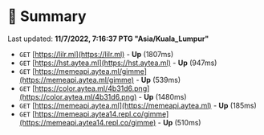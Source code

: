 # 📖 Summary
Last updated: **11/7/2022, 7:16:37 PTG "Asia/Kuala_Lumpur"**

- `GET` [https://lilr.ml](https://lilr.ml) - **Up** (1807ms)
- `GET` [https://hst.aytea.ml](https://hst.aytea.ml) - **Up** (947ms)
- `GET` [https://memeapi.aytea.ml/gimme](https://memeapi.aytea.ml/gimme) - **Up** (539ms)
- `GET` [https://color.aytea.ml/4b31d6.png](https://color.aytea.ml/4b31d6.png) - **Up** (1480ms)
- `GET` [https://memeapi.aytea.ml](https://memeapi.aytea.ml) - **Up** (185ms)
- `GET` [https://memeapi.aytea14.repl.co/gimme](https://memeapi.aytea14.repl.co/gimme) - **Up** (510ms)
